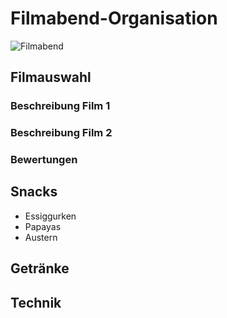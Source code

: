 # Filmabend-Organisation
![Filmabend](https://image.freepik.com/vektoren-kostenlos/klicken-sie-auf-movie-logo-vector_18099-258.jpg)

## Filmauswahl

### Beschreibung Film 1

### Beschreibung Film 2

### Bewertungen

## Snacks
- Essiggurken
- Papayas
- Austern

## Getränke

## Technik


